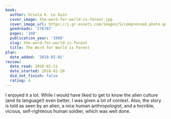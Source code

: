 ```yaml
---
book:
  author: Ursula K. Le Guin
  cover_image: the-word-for-world-is-forest.jpg
  cover_image_url: https://i.gr-assets.com/images/S/compressed.photo.goodreads.com/books/1283091038l/276767._SY160_.jpg
  goodreads: '276767'
  pages: '160'
  publication_year: '1989'
  slug: the-word-for-world-is-forest
  title: The Word for World is Forest
plan:
  date_added: '2018-02-01'
review:
  date_read: 2018-02-21
  date_started: 2018-02-20
  did_not_finish: false
  rating: 4
---
```


I enjoyed it a lot. While I would have liked to get to know the alien culture (and its language!) even better, I was given a lot of context. Also, the story is told as seen by an alien, a nice human anthropologist, and a horrible, vicious, self-righteous human soldier, which was well done.
